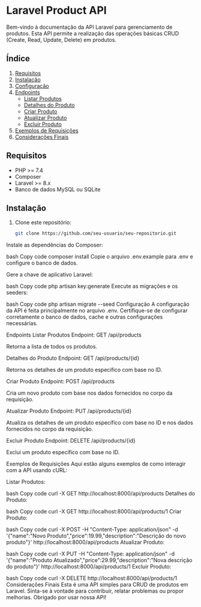 # Laravel Product API

Bem-vindo à documentação da API Laravel para gerenciamento de produtos. Esta API permite a realização das operações básicas CRUD (Create, Read, Update, Delete) em produtos.

## Índice

1. [Requisitos](#requisitos)
2. [Instalação](#instalação)
3. [Configuração](#configuração)
4. [Endpoints](#endpoints)
    - [Listar Produtos](#listar-produtos)
    - [Detalhes do Produto](#detalhes-do-produto)
    - [Criar Produto](#criar-produto)
    - [Atualizar Produto](#atualizar-produto)
    - [Excluir Produto](#excluir-produto)
5. [Exemplos de Requisições](#exemplos-de-requisições)
6. [Considerações Finais](#considerações-finais)

## Requisitos

- PHP >= 7.4
- Composer
- Laravel >= 8.x
- Banco de dados MySQL ou SQLite

## Instalação

1. Clone este repositório:
   ```bash
   git clone https://github.com/seu-usuario/seu-repositorio.git
Instale as dependências do Composer:

bash
Copy code
composer install
Copie o arquivo .env.example para .env e configure o banco de dados.

Gere a chave de aplicativo Laravel:

bash
Copy code
php artisan key:generate
Execute as migrações e os seeders:

bash
Copy code
php artisan migrate --seed
Configuração
A configuração da API é feita principalmente no arquivo .env. Certifique-se de configurar corretamente o banco de dados, cache e outras configurações necessárias.

Endpoints
Listar Produtos
Endpoint: GET /api/products

Retorna a lista de todos os produtos.

Detalhes do Produto
Endpoint: GET /api/products/{id}

Retorna os detalhes de um produto específico com base no ID.

Criar Produto
Endpoint: POST /api/products

Cria um novo produto com base nos dados fornecidos no corpo da requisição.

Atualizar Produto
Endpoint: PUT /api/products/{id}

Atualiza os detalhes de um produto específico com base no ID e nos dados fornecidos no corpo da requisição.

Excluir Produto
Endpoint: DELETE /api/products/{id}

Exclui um produto específico com base no ID.

Exemplos de Requisições
Aqui estão alguns exemplos de como interagir com a API usando cURL:

Listar Produtos:

bash
Copy code
curl -X GET http://localhost:8000/api/products
Detalhes do Produto:

bash
Copy code
curl -X GET http://localhost:8000/api/products/1
Criar Produto:

bash
Copy code
curl -X POST -H "Content-Type: application/json" -d '{"name":"Novo Produto","price":19.99,"description":"Descrição do novo produto"}' http://localhost:8000/api/products
Atualizar Produto:

bash
Copy code
curl -X PUT -H "Content-Type: application/json" -d '{"name":"Produto Atualizado","price":29.99,"description":"Nova descrição do produto"}' http://localhost:8000/api/products/1
Excluir Produto:

bash
Copy code
curl -X DELETE http://localhost:8000/api/products/1
Considerações Finais
Esta é uma API simples para CRUD de produtos em Laravel. Sinta-se à vontade para contribuir, relatar problemas ou propor melhorias. Obrigado por usar nossa API!